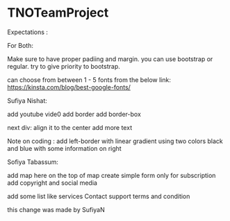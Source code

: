 # TNOTeamProject

Expectations :

For Both:

Make sure to have proper padiing and margin.
you can use bootstrap or regular. 
try to give priority to bootstrap.

can choose from between 1 - 5 fonts from the below link:
https://kinsta.com/blog/best-google-fonts/

Sufiya Nishat:

add youtube vide0
add border
add border-box

next div:
 align it to the center add more text
 
Note on coding :
        add left-border with linear gradient using two colors black and blue
        with some information on right
 
 Sofiya Tabassum:
 
 add map here
 on the top of map
 create simple form only for subscription
 add copyright and social media

 add some list like
       services
       Contact
       support
       terms and condition
       
       
 this change was made by SufiyaN

